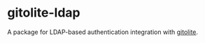 # gitolite-ldap

A package for LDAP-based authentication integration with [gitolite](https://github.com/sitaramc/gitolite).
